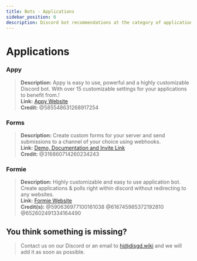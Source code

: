 ```yaml
---
title: Bots - Applications
sidebar_position: 6
description: Discord bot recommendations at the category of applications.
---
```


# Applications

### Appy

> **Description:** Appy is easy to use, powerful and a highly customizable Discord bot. With over 15 customizable
> settings for your applications to benefit from.! <br/>
**Link:**  [Appy Website](https://appybot.xyz/)  <br/>
**Credit:** @585548631268917254

### Forms

> **Description:** Create custom forms for your server and send submissions to a channel of your choice using
> webhooks. <br/>
**Link:** [Demo, Documentation and Invite Link](https://gist.github.com/Antouto/8ab83d83482af7c516f0b2b42eaee940) <br/>
**Credit:** @316860714260234243

### Formie

> **Description:** Highly customizable and easy to use application bot. Create applications & polls right within discord
> without redirecting to any websites. <br/>
**Link:** [Formie Website](https://formie.pro/) <br/>
**Credit(s):** @590636977100161038 @616745985372192810 @652602491334164490

## You think something is missing?

> Contact us on our Discord or an email to hi@disgd.wiki and we will add it as soon as possible.
